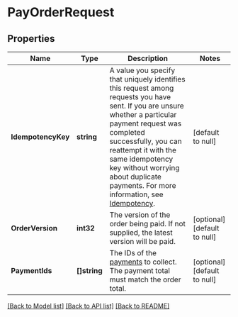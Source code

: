 # PayOrderRequest

## Properties
Name | Type | Description | Notes
------------ | ------------- | ------------- | -------------
**IdempotencyKey** | **string** | A value you specify that uniquely identifies this request among requests you have sent. If you are unsure whether a particular payment request was completed successfully, you can reattempt it with the same idempotency key without worrying about duplicate payments.  For more information, see [Idempotency](https://developer.squareup.com/docs/working-with-apis/idempotency). | [default to null]
**OrderVersion** | **int32** | The version of the order being paid. If not supplied, the latest version will be paid. | [optional] [default to null]
**PaymentIds** | **[]string** | The IDs of the [payments](https://developer.squareup.com/reference/square_2024-01-18/objects/Payment) to collect. The payment total must match the order total. | [optional] [default to null]

[[Back to Model list]](../README.md#documentation-for-models) [[Back to API list]](../README.md#documentation-for-api-endpoints) [[Back to README]](../README.md)

